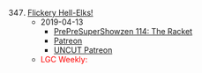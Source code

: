 347. [Flickery Hell-Elks!](https://linuxgamecast.com/2019/04/linuxgamecast-weekly-347-flickery-hell-elks/)
     * 2019-04-13
        * [PrePreSuperShowzen 114: The Racket](https://www.patreon.com/posts/prepresupershowz-26104307)
        * [Patreon](https://www.patreon.com/posts/linuxgamecast-26104358)
        * [UNCUT Patreon](https://www.patreon.com/posts/lgc-weekly-347-26104279)
     * <span style="color:red">LGC Weekly:</span>
